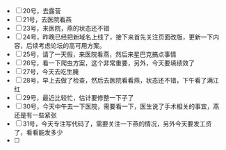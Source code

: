 

- [ ] 20号，去露营
- [ ] 21号，去医院看燕
- [ ] 23号，来医院，燕的状态还不错
- [ ] 24号，昨晚已经把新域名上线了，接下来首先关注页面改版，更新一下内容，后续考虑论坛的高可用方案。
- [ ] 25号，请了一天假，来医院看燕，然后来星巴克搞点事情
- [ ] 26号，看一下爬虫方案，这个非常重要，另外，今天要填绩效了
- [ ] 27号，今天去吃生腌
- [ ] 28号，早上去做了检查，然后去医院看看燕，状态还不错，下午看了满江红
- [ ] 29号，最近比较忙，估计要修整一下子了
- [ ] 30号，今天中午去一下医院，需要看一下，医生说了手术相关的事宜，燕还是有一些紧张
- [ ] 31号，今天专注写代码了，需要关注一下燕的情况，另外今天要发工资了，看看能发多少
- [ ] 

